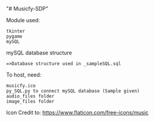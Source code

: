 "# Musicfy-SDP" 

Module used:

    tkinter
    pygame
    mySQL

mySQL database structure

    =>Database structure used in _sampleSQL.sql

To host, need:

    musicfy.ico
    py_SQL.py to connect mySQL database (Sample given)
    audio_files folder
    image_files folder

Icon Credit to: https://www.flaticon.com/free-icons/music